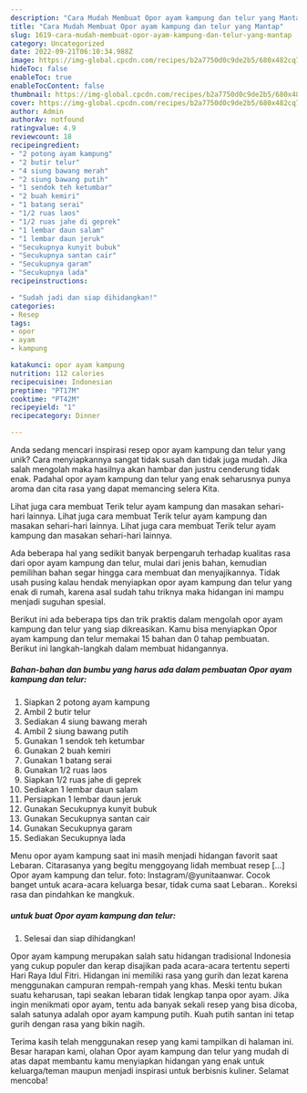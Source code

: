 ```yaml
---
description: "Cara Mudah Membuat Opor ayam kampung dan telur yang Mantap"
title: "Cara Mudah Membuat Opor ayam kampung dan telur yang Mantap"
slug: 1619-cara-mudah-membuat-opor-ayam-kampung-dan-telur-yang-mantap
category: Uncategorized
date: 2022-09-21T06:10:34.988Z
image: https://img-global.cpcdn.com/recipes/b2a7750d0c9de2b5/680x482cq70/opor-ayam-kampung-dan-telur-foto-resep-utama.jpg
hideToc: false
enableToc: true
enableTocContent: false
thumbnail: https://img-global.cpcdn.com/recipes/b2a7750d0c9de2b5/680x482cq70/opor-ayam-kampung-dan-telur-foto-resep-utama.jpg
cover: https://img-global.cpcdn.com/recipes/b2a7750d0c9de2b5/680x482cq70/opor-ayam-kampung-dan-telur-foto-resep-utama.jpg
author: Admin
authorAv: notfound
ratingvalue: 4.9
reviewcount: 18
recipeingredient:
- "2 potong ayam kampung"
- "2 butir telur"
- "4 siung bawang merah"
- "2 siung bawang putih"
- "1 sendok teh ketumbar"
- "2 buah kemiri"
- "1 batang serai"
- "1/2 ruas laos"
- "1/2 ruas jahe di geprek"
- "1 lembar daun salam"
- "1 lembar daun jeruk"
- "Secukupnya kunyit bubuk"
- "Secukupnya santan cair"
- "Secukupnya garam"
- "Secukupnya lada"
recipeinstructions:

- "Sudah jadi dan siap dihidangkan!"
categories:
- Resep
tags:
- opor
- ayam
- kampung

katakunci: opor ayam kampung 
nutrition: 112 calories
recipecuisine: Indonesian
preptime: "PT17M"
cooktime: "PT42M"
recipeyield: "1"
recipecategory: Dinner

---
```





Anda sedang mencari inspirasi resep opor ayam kampung dan telur yang unik? Cara menyiapkannya sangat tidak susah dan tidak juga mudah. Jika salah mengolah maka hasilnya akan hambar dan justru cenderung tidak enak. Padahal opor ayam kampung dan telur yang enak seharusnya punya aroma dan cita rasa yang dapat memancing selera Kita.





Lihat juga cara membuat Terik telur ayam kampung dan masakan sehari-hari lainnya. Lihat juga cara membuat Terik telur ayam kampung dan masakan sehari-hari lainnya. Lihat juga cara membuat Terik telur ayam kampung dan masakan sehari-hari lainnya.

Ada beberapa hal yang sedikit banyak berpengaruh terhadap kualitas rasa dari opor ayam kampung dan telur, mulai dari jenis bahan, kemudian pemilihan bahan segar hingga cara membuat dan menyajikannya. Tidak usah pusing kalau hendak menyiapkan opor ayam kampung dan telur yang enak di rumah, karena asal sudah tahu triknya maka hidangan ini mampu menjadi suguhan spesial.






Berikut ini ada beberapa tips dan trik praktis dalam mengolah opor ayam kampung dan telur yang siap dikreasikan. Kamu bisa menyiapkan Opor ayam kampung dan telur memakai 15 bahan dan 0 tahap pembuatan. Berikut ini langkah-langkah dalam membuat hidangannya.

<!--inarticleads1-->

##### Bahan-bahan dan bumbu yang harus ada dalam pembuatan Opor ayam kampung dan telur:

1. Siapkan 2 potong ayam kampung
1. Ambil 2 butir telur
1. Sediakan 4 siung bawang merah
1. Ambil 2 siung bawang putih
1. Gunakan 1 sendok teh ketumbar
1. Gunakan 2 buah kemiri
1. Gunakan 1 batang serai
1. Gunakan 1/2 ruas laos
1. Siapkan 1/2 ruas jahe di geprek
1. Sediakan 1 lembar daun salam
1. Persiapkan 1 lembar daun jeruk
1. Gunakan Secukupnya kunyit bubuk
1. Gunakan Secukupnya santan cair
1. Gunakan Secukupnya garam
1. Sediakan Secukupnya lada


Menu opor ayam kampung saat ini masih menjadi hidangan favorit saat Lebaran. Citarasanya yang begitu menggoyang lidah membuat resep […] Opor ayam kampung dan telur. foto: Instagram/@yunitaanwar. Cocok banget untuk acara-acara keluarga besar, tidak cuma saat Lebaran.. Koreksi rasa dan pindahkan ke mangkuk. 

<!--inarticleads2-->

#####  untuk buat Opor ayam kampung dan telur:


1. Selesai dan siap dihidangkan!

Opor ayam kampung merupakan salah satu hidangan tradisional Indonesia yang cukup populer dan kerap disajikan pada acara-acara tertentu seperti Hari Raya Idul Fitri. Hidangan ini memiliki rasa yang gurih dan lezat karena menggunakan campuran rempah-rempah yang khas. Meski tentu bukan suatu keharusan, tapi seakan lebaran tidak lengkap tanpa opor ayam. Jika ingin menikmati opor ayam, tentu ada banyak sekali resep yang bisa dicoba, salah satunya adalah opor ayam kampung putih. Kuah putih santan ini tetap gurih dengan rasa yang bikin nagih. 

Terima kasih telah menggunakan resep yang kami tampilkan di halaman ini. Besar harapan kami, olahan Opor ayam kampung dan telur yang mudah di atas dapat membantu kamu menyiapkan hidangan yang enak untuk keluarga/teman maupun menjadi inspirasi untuk berbisnis kuliner. Selamat mencoba!
